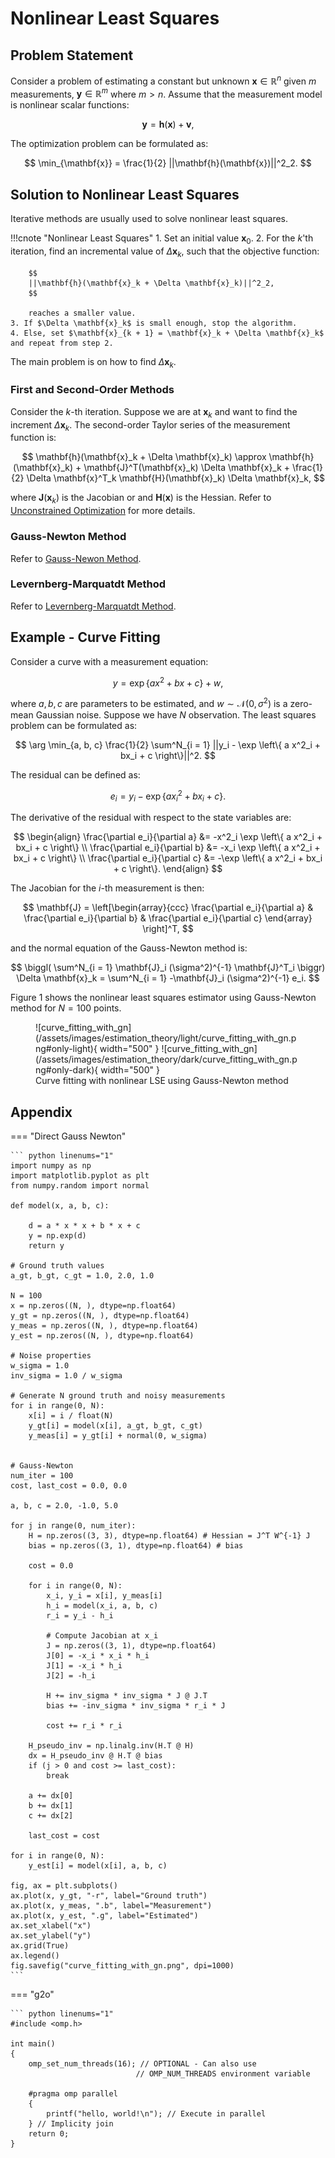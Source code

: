 # Nonlinear Least Squares

## Problem Statement

Consider a problem of estimating a constant but unknown $\mathbf{x} \in \mathbb{R}^n$ given $m$ measurements, $\mathbf{y} \in \mathbb{R}^m$ where $m > n$. Assume that the measurement model is nonlinear scalar functions:

$$
\mathbf{y} = \mathbf{h}(\mathbf{x}) + \boldsymbol{v},
$$

The optimization problem can be formulated as:

$$
\min_{\mathbf{x}} = \frac{1}{2} ||\mathbf{h}(\mathbf{x})||^2_2.
$$

## Solution to Nonlinear Least Squares

Iterative methods are usually used to solve nonlinear least squares.

!!!cnote "Nonlinear Least Squares"
    1. Set an initial value $\mathbf{x}_0$.
    2. For the $k$'th iteration, find an incremental value of $\Delta \mathbf{x}_k$, such that the objective function:

        $$
        ||\mathbf{h}(\mathbf{x}_k + \Delta \mathbf{x}_k)||^2_2,
        $$

        reaches a smaller value.
    3. If $\Delta \mathbf{x}_k$ is small enough, stop the algorithm.
    4. Else, set $\mathbf{x}_{k + 1} = \mathbf{x}_k + \Delta \mathbf{x}_k$ and repeat from step 2.

The main problem is on how to find $\Delta \mathbf{x}_k$.

### First and Second-Order Methods

Consider the $k$-th iteration. Suppose we are at $\mathbf{x}_k$ and want to find the increment $\Delta \mathbf{x}_k$. The second-order Taylor series of the measurement function is:

$$
\mathbf{h}(\mathbf{x}_k + \Delta \mathbf{x}_k) \approx \mathbf{h}(\mathbf{x}_k) + \mathbf{J}^T(\mathbf{x}_k) \Delta \mathbf{x}_k + \frac{1}{2} \Delta \mathbf{x}^T_k \mathbf{H}(\mathbf{x}_k) \Delta \mathbf{x}_k,
$$

where $\mathbf{J}(\mathbf{x}_k)$ is the Jacobian or and $\mathbf{H}(\mathbf{x})$ is the Hessian. Refer to [Unconstrained Optimization](/optimization/unconstrained_optimization/newton_method/) for more details.


### Gauss-Newton Method

Refer to [Gauss-Newon Method](/optimization/unconstrained_optimization/gauss_newton_method/).

### Levernberg-Marquatdt Method

Refer to [Levernberg-Marquatdt Method](/optimization/unconstrained_optimization/levernberg_marquatdt_method/).


## Example - Curve Fitting

Consider a curve with a measurement equation:

$$
y = \exp \left\{ a x^2 + bx + c \right\} + w,
$$

where $a, b, c$ are parameters to be estimated, and $w \sim \mathcal{N}(0, \sigma^2)$ is a zero-mean Gaussian noise. Suppose we have $N$ observation. The least squares problem can be formulated as:

$$
\arg \min_{a, b, c} \frac{1}{2} \sum^N_{i = 1} ||y_i - \exp \left\{ a x^2_i + bx_i + c \right\}||^2.
$$

The residual can be defined as:

$$
e_i = y_i - \exp \left\{ a x^2_i + bx_i + c \right\}.
$$

The derivative of the residual with respect to the state variables are:

$$
\begin{align}
\frac{\partial e_i}{\partial a} &= -x^2_i \exp \left\{ a x^2_i + bx_i + c \right\} \\ 
\frac{\partial e_i}{\partial b} &= -x_i \exp \left\{ a x^2_i + bx_i + c \right\} \\ 
\frac{\partial e_i}{\partial c} &= -\exp \left\{ a x^2_i + bx_i + c \right\}.
\end{align}
$$

The Jacobian for the $i$-th measurement is then:

$$
\mathbf{J} = \left[\begin{array}{ccc} \frac{\partial e_i}{\partial a} & \frac{\partial e_i}{\partial b} & \frac{\partial e_i}{\partial c} \end{array} \right]^T,
$$

and the normal equation of the Gauss-Newton method is:

$$
\biggl( \sum^N_{i = 1} \mathbf{J}_i (\sigma^2)^{-1} \mathbf{J}^T_i \biggr) \Delta \mathbf{x}_k = \sum^N_{i = 1} -\mathbf{J}_i (\sigma^2)^{-1} e_i.
$$

Figure 1 shows the nonlinear least squares estimator using Gauss-Newton method for $N = 100$ points.

<figure markdown>
  ![curve_fitting_with_gn](/assets/images/estimation_theory/light/curve_fitting_with_gn.png#only-light){ width="500" }
  ![curve_fitting_with_gn](/assets/images/estimation_theory/dark/curve_fitting_with_gn.png#only-dark){ width="500" }
  <figcaption>Curve fitting with nonlinear LSE using Gauss-Newton method</figcaption>
</figure>

## Appendix

=== "Direct Gauss Newton"

    ``` python linenums="1"
    import numpy as np
    import matplotlib.pyplot as plt
    from numpy.random import normal

    def model(x, a, b, c):

        d = a * x * x + b * x + c
        y = np.exp(d)
        return y

    # Ground truth values
    a_gt, b_gt, c_gt = 1.0, 2.0, 1.0

    N = 100
    x = np.zeros((N, ), dtype=np.float64)
    y_gt = np.zeros((N, ), dtype=np.float64)
    y_meas = np.zeros((N, ), dtype=np.float64)
    y_est = np.zeros((N, ), dtype=np.float64)

    # Noise properties
    w_sigma = 1.0
    inv_sigma = 1.0 / w_sigma

    # Generate N ground truth and noisy measurements
    for i in range(0, N):
        x[i] = i / float(N)
        y_gt[i] = model(x[i], a_gt, b_gt, c_gt)
        y_meas[i] = y_gt[i] + normal(0, w_sigma)


    # Gauss-Newton
    num_iter = 100
    cost, last_cost = 0.0, 0.0

    a, b, c = 2.0, -1.0, 5.0

    for j in range(0, num_iter):
        H = np.zeros((3, 3), dtype=np.float64) # Hessian = J^T W^{-1} J
        bias = np.zeros((3, 1), dtype=np.float64) # bias
        
        cost = 0.0

        for i in range(0, N):
            x_i, y_i = x[i], y_meas[i]
            h_i = model(x_i, a, b, c)
            r_i = y_i - h_i

            # Compute Jacobian at x_i
            J = np.zeros((3, 1), dtype=np.float64)
            J[0] = -x_i * x_i * h_i
            J[1] = -x_i * h_i
            J[2] = -h_i

            H += inv_sigma * inv_sigma * J @ J.T
            bias += -inv_sigma * inv_sigma * r_i * J

            cost += r_i * r_i

        H_pseudo_inv = np.linalg.inv(H.T @ H)
        dx = H_pseudo_inv @ H.T @ bias
        if (j > 0 and cost >= last_cost):
            break

        a += dx[0]
        b += dx[1]
        c += dx[2]

        last_cost = cost

    for i in range(0, N):
        y_est[i] = model(x[i], a, b, c)

    fig, ax = plt.subplots()
    ax.plot(x, y_gt, "-r", label="Ground truth")
    ax.plot(x, y_meas, ".b", label="Measurement")
    ax.plot(x, y_est, ".g", label="Estimated")
    ax.set_xlabel("x")
    ax.set_ylabel("y")
    ax.grid(True)
    ax.legend()
    fig.savefig("curve_fitting_with_gn.png", dpi=1000)
    ```

=== "g2o"

    ``` python linenums="1"
    #include <omp.h>

    int main()
    {
        omp_set_num_threads(16); // OPTIONAL - Can also use 
                                // OMP_NUM_THREADS environment variable

        #pragma omp parallel
        {
            printf("hello, world!\n"); // Execute in parallel
        } // Implicity join
        return 0;
    }

